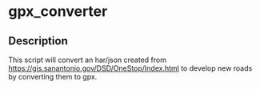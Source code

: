 # gpx_converter

## Description
This script will convert an har/json created from https://gis.sanantonio.gov/DSD/OneStop/Index.html to develop new roads by converting them to gpx.